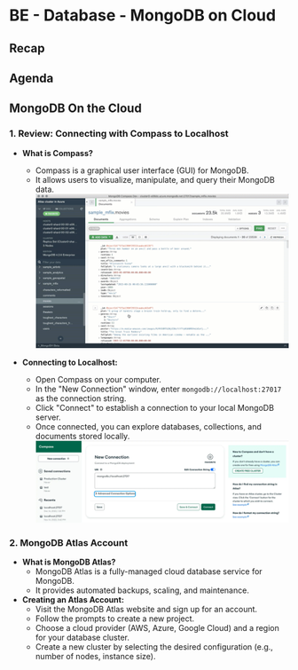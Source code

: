 # BE - Database - MongoDB on Cloud

## Recap


## Agenda

## MongoDB On the Cloud
### 1. Review: Connecting with Compass to Localhost
- **What is Compass?**
  - Compass is a graphical user interface (GUI) for MongoDB.
  - It allows users to visualize, manipulate, and query their MongoDB data.
  ![MongoDB Compass](./compass.gif)

- **Connecting to Localhost:**
  - Open Compass on your computer.
  - In the "New Connection" window, enter `mongodb://localhost:27017` as the connection string.
  - Click "Connect" to establish a connection to your local MongoDB server.
  - Once connected, you can explore databases, collections, and documents stored locally.
  ![MongoDB Connection](./connection.webp)

### 2. MongoDB Atlas Account
- **What is MongoDB Atlas?**
  - MongoDB Atlas is a fully-managed cloud database service for MongoDB.
  - It provides automated backups, scaling, and maintenance.
- **Creating an Atlas Account:**
  - Visit the MongoDB Atlas website and sign up for an account.
  - Follow the prompts to create a new project.
  - Choose a cloud provider (AWS, Azure, Google Cloud) and a region for your database cluster.
  - Create a new cluster by selecting the desired configuration (e.g., number of nodes, instance size).

<!-- 
### 3. Connecting with Compass to MongoDB Atlas
- **Getting the Connection String:**
  - In your MongoDB Atlas dashboard, go to the "Clusters" tab.
  - Click on the "Connect" button for your cluster.
  - Select "Connect with MongoDB Compass" and copy the provided connection string.
- **Connecting to Atlas:**
  - Open Compass on your computer.
  - Paste the connection string into the "New Connection" window.
  - Replace `<username>` and `<password>` with your Atlas database user credentials.
  - Click "Connect" to establish a connection to your MongoDB Atlas cluster.
  - You can now manage your cloud-based MongoDB databases and collections through Compass.

### 4. Testing Basic Operations
- **Creating a Database:**
  - In Compass, click on the "Create Database" button.
  - Enter a name for your new database and a name for the initial collection.
  - Click "Create Database" to save it.
- **Inserting Documents:**
  - Navigate to your collection and click on "Insert Document."
  - Add data to your document using the JSON editor.
  - Click "Insert" to save the document.
- **Querying Data:**
  - Use the "Filter" field to run queries on your collection.
  - For example, to find documents with a specific field value, enter `{ "field_name": "value" }` and press "Find."
- **Updating Documents:**
  - Select a document you want to update.
  - Click "Edit" and modify the fields as needed.
  - Click "Update" to save the changes.
- **Deleting Documents:**
  - Select a document you want to delete.
  - Click on the trash icon to remove it from the collection.
  - Confirm the deletion when prompted.



## Exericses
- [14_be-database-compass-crud](https://classroom.github.com/a/hwnK6Kvl)

-->